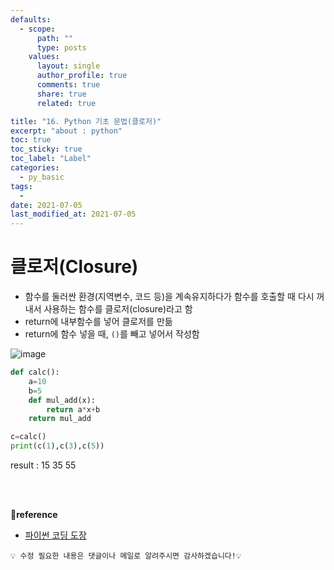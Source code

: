 ```yaml
---
defaults:
  - scope:
      path: ""
      type: posts
    values:
      layout: single
      author_profile: true
      comments: true
      share: true
      related: true

title: "16. Python 기초 문법(클로저)"
excerpt: "about : python"
toc: true
toc_sticky: true
toc_label: "Label"
categories:
  - py_basic
tags:
  - 
date: 2021-07-05
last_modified_at: 2021-07-05
---
```


# 클로저(Closure)

- 함수를 둘러싼 환경(지역변수, 코드 등)을 계속유지하다가 함수를 호출할 때 다시 꺼내서 사용하는 함수를 클로저(closure)라고 함
- return에 내부함수를 넣어 클로저를 만듦
- return에 함수 넣을 때, `()`를 빼고 넣어서 작성함

![image](https://user-images.githubusercontent.com/77658029/124492652-b8115d00-ddef-11eb-861e-682aaeb51c39.png)

```python
def calc():
    a=10
    b=5
    def mul_add(x):
        return a*x+b
    return mul_add

c=calc()
print(c(1),c(3),c(5))
```
result : 15 35 55


<br><br>

**📌reference**
- [파이썬 코딩 도장](https://dojang.io/course/view.php?id=7)


```
💡 수정 필요한 내용은 댓글이나 메일로 알려주시면 감사하겠습니다!💡 
```